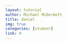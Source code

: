 ```yaml
---
layout: tutorial
author: Michael McDermott
title: daniel
img: true
categories: [student]
link: #
---
```

